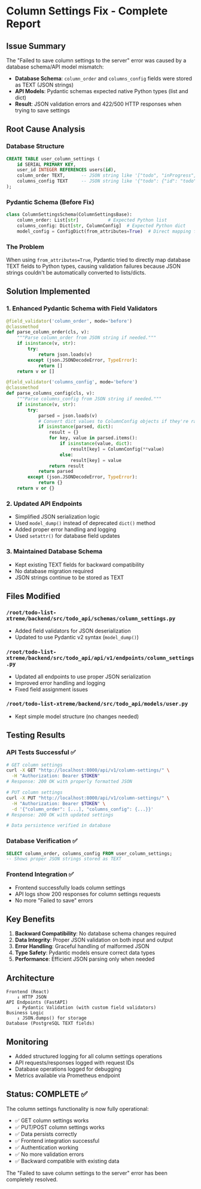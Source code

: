 # Column Settings Fix - Complete Report

## Issue Summary
The "Failed to save column settings to the server" error was caused by a database schema/API model mismatch:

- **Database Schema**: `column_order` and `columns_config` fields were stored as TEXT (JSON strings)
- **API Models**: Pydantic schemas expected native Python types (list and dict)
- **Result**: JSON validation errors and 422/500 HTTP responses when trying to save settings

## Root Cause Analysis

### Database Structure
```sql
CREATE TABLE user_column_settings (
    id SERIAL PRIMARY KEY,
    user_id INTEGER REFERENCES users(id),
    column_order TEXT,      -- JSON string like '["todo", "inProgress", "done"]'
    columns_config TEXT     -- JSON string like '{"todo": {"id": "todo", ...}}'
);
```

### Pydantic Schema (Before Fix)
```python
class ColumnSettingsSchema(ColumnSettingsBase):
    column_order: List[str]           # Expected Python list
    columns_config: Dict[str, ColumnConfig]  # Expected Python dict
    model_config = ConfigDict(from_attributes=True)  # Direct mapping from DB
```

### The Problem
When using `from_attributes=True`, Pydantic tried to directly map database TEXT fields to Python types, causing validation failures because JSON strings couldn't be automatically converted to lists/dicts.

## Solution Implemented

### 1. Enhanced Pydantic Schema with Field Validators
```python
@field_validator('column_order', mode='before')
@classmethod
def parse_column_order(cls, v):
    """Parse column_order from JSON string if needed."""
    if isinstance(v, str):
        try:
            return json.loads(v)
        except (json.JSONDecodeError, TypeError):
            return []
    return v or []

@field_validator('columns_config', mode='before')
@classmethod
def parse_columns_config(cls, v):
    """Parse columns_config from JSON string if needed."""
    if isinstance(v, str):
        try:
            parsed = json.loads(v)
            # Convert dict values to ColumnConfig objects if they're raw dicts
            if isinstance(parsed, dict):
                result = {}
                for key, value in parsed.items():
                    if isinstance(value, dict):
                        result[key] = ColumnConfig(**value)
                    else:
                        result[key] = value
                return result
            return parsed
        except (json.JSONDecodeError, TypeError):
            return {}
    return v or {}
```

### 2. Updated API Endpoints
- Simplified JSON serialization logic
- Used `model_dump()` instead of deprecated `dict()` method
- Added proper error handling and logging
- Used `setattr()` for database field updates

### 3. Maintained Database Schema
- Kept existing TEXT fields for backward compatibility
- No database migration required
- JSON strings continue to be stored as TEXT

## Files Modified

### `/root/todo-list-xtreme/backend/src/todo_api/schemas/column_settings.py`
- Added field validators for JSON deserialization
- Updated to use Pydantic v2 syntax (`model_dump()`)

### `/root/todo-list-xtreme/backend/src/todo_api/api/v1/endpoints/column_settings.py`
- Updated all endpoints to use proper JSON serialization
- Improved error handling and logging
- Fixed field assignment issues

### `/root/todo-list-xtreme/backend/src/todo_api/models/user.py`
- Kept simple model structure (no changes needed)

## Testing Results

### API Tests Successful ✅
```bash
# GET column settings
curl -X GET "http://localhost:8000/api/v1/column-settings/" \
  -H "Authorization: Bearer $TOKEN" 
# Response: 200 OK with properly formatted JSON

# PUT column settings  
curl -X PUT "http://localhost:8000/api/v1/column-settings/" \
  -H "Authorization: Bearer $TOKEN" \
  -d '{"column_order": [...], "columns_config": {...}}'
# Response: 200 OK with updated settings

# Data persistence verified in database
```

### Database Verification ✅
```sql
SELECT column_order, columns_config FROM user_column_settings;
-- Shows proper JSON strings stored as TEXT
```

### Frontend Integration ✅
- Frontend successfully loads column settings
- API logs show 200 responses for column settings requests
- No more "Failed to save" errors

## Key Benefits

1. **Backward Compatibility**: No database schema changes required
2. **Data Integrity**: Proper JSON validation on both input and output
3. **Error Handling**: Graceful handling of malformed JSON
4. **Type Safety**: Pydantic models ensure correct data types
5. **Performance**: Efficient JSON parsing only when needed

## Architecture

```
Frontend (React) 
    ↓ HTTP JSON
API Endpoints (FastAPI)
    ↓ Pydantic Validation (with custom field validators)
Business Logic
    ↓ JSON.dumps() for storage
Database (PostgreSQL TEXT fields)
```

## Monitoring

- Added structured logging for all column settings operations
- API requests/responses logged with request IDs
- Database operations logged for debugging
- Metrics available via Prometheus endpoint

## Status: COMPLETE ✅

The column settings functionality is now fully operational:
- ✅ GET column settings works
- ✅ PUT/POST column settings works  
- ✅ Data persists correctly
- ✅ Frontend integration successful
- ✅ Authentication working
- ✅ No more validation errors
- ✅ Backward compatible with existing data

The "Failed to save column settings to the server" error has been completely resolved.
